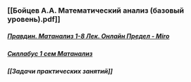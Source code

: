 ### [[Бойцев А.А. Математический анализ (базовый уровень).pdf]]
##### [Правдин. Матанализ 1-8 Лек. Онлайн Предел - Miro](https://miro.com/app/board/uXjVKhg89xs=/)
##### [Силлабус 1 сем Матанализ](https://docs.google.com/document/d/1xygv9zjv41BTTVRa1fCs8useCHvtzT9qVGWAbYRvw7U/edit)
##### [[Задачи практических занятий]]
